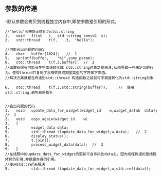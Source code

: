 ## 参数的传递 ##  
-默认参数会拷贝到线程独立内存中,即使参数是引用的形式。
    
    //"hello"会被隐士转化为std::string  
    1.	 void	f(int	i,	std::string	const&	s);
    2.	 std::thread	t(f,	3,	"hello"); 
    
    //可能会出问题的代码1
    4.	 char	buffer[1024];	//	1
    5.	 sprintf(buffer,	"%i",some_param);
    6.	 std::thread	t(f,3,buffer);	//	2
    //函数有很有可能会在字面值转化成 std::string对象之前崩溃,从而导致一些未定义的行为。使得thread只复制了没有转换成期望类型的字符串字面值。
    //解决方案就是在传递到std::thread	构造函数之前就将字面值转化为std::string对象  
    
    6.	 std::thread	t(f,3,std::string(buffer));		//	使用std::string,避免悬垂指针
    
    
    //会出问题的代码
    1.	 void	update_data_for_widget(widget_id	w,widget_data&	data);	//	1
    2.	 void	oops_again(widget_id	w)
    3.	 {
    4.	 		widget_data	data;
    5.	 		std::thread	t(update_data_for_widget,w,data);	//	2
    6.	 		display_status();
    7.	 		t.join();
    8.	 		process_widget_data(data);	//	3
    9.	 }
    //在线程中的update_data_for_widget的更新不会作用到data上，因为线程传递的是线程拷贝的引用,非数据本身的引用。  
    //使用std::ref来解决  
    5.	        std::thread	t(update_data_for_widget,w,std::ref(data));

